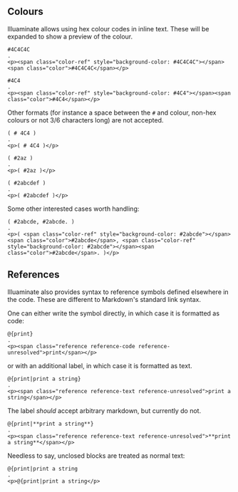 ## Colours

Illuaminate allows using hex colour codes in inline text. These will be expanded
to show a preview of the colour.

```````````````````````````````` example
#4C4C4C
.
<p><span class="color-ref" style="background-color: #4C4C4C"></span><span class="color">#4C4C4C</span></p>
````````````````````````````````

```````````````````````````````` example
#4C4
.
<p><span class="color-ref" style="background-color: #4C4"></span><span class="color">#4C4</span></p>
````````````````````````````````

Other formats (for instance a space between the `#` and colour, non-hex colours or not 3/6 characters long) are not
accepted.

```````````````````````````````` example
( # 4C4 )
.
<p>( # 4C4 )</p>
````````````````````````````````

```````````````````````````````` example
( #2az )
.
<p>( #2az )</p>
````````````````````````````````

```````````````````````````````` example
( #2abcdef )
.
<p>( #2abcdef )</p>
````````````````````````````````

Some other interested cases worth handling:


```````````````````````````````` example
( #2abcde, #2abcde. ) 
.
<p>( <span class="color-ref" style="background-color: #2abcde"></span><span class="color">#2abcde</span>, <span class="color-ref" style="background-color: #2abcde"></span><span class="color">#2abcde</span>. )</p>
````````````````````````````````

## References

Illuaminate also provides syntax to reference symbols defined elsewhere in the
code. These are different to Markdown's standard link syntax.

One can either write the symbol directly, in which case it is formatted as code:

```````````````````````````````` example
@{print}
.
<p><span class="reference reference-code reference-unresolved">print</span></p>
````````````````````````````````

or with an additional label, in which case it is formatted as text.

```````````````````````````````` example
@{print|print a string}
.
<p><span class="reference reference-text reference-unresolved">print a string</span></p>
````````````````````````````````

The label _should_ accept arbitrary markdown, but currently do not.

```````````````````````````````` example
@{print|**print a string**}
.
<p><span class="reference reference-text reference-unresolved">**print a string**</span></p>
````````````````````````````````

Needless to say, unclosed blocks are treated as normal text:

```````````````````````````````` example
@{print|print a string
.
<p>@{print|print a string</p>
````````````````````````````````
